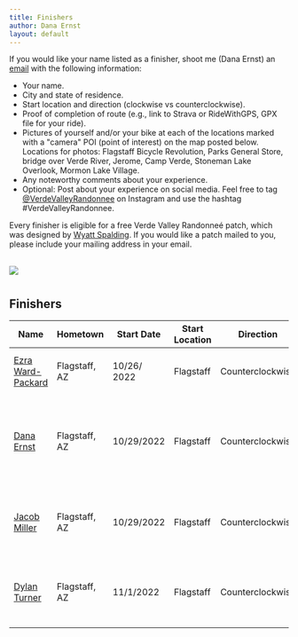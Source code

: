 ```yaml
---
title: Finishers
author: Dana Ernst
layout: default
---
```


<div class="container-fluid">
<div class="row align-items-end">
<div class="col-md-9">
<p>If you would like your name listed as a finisher, shoot me (Dana Ernst) an <a href="mailto:ernst.tribe@gmail.com">email</a> with the following information:
<ul>
<li>Your name.</li>
<li>City and state of residence.</li>
<li>Start location and direction (clockwise vs counterclockwise).</li>
<li>Proof of completion of route (e.g., link to Strava or RideWithGPS, GPX file for your ride).</li>
<li>Pictures of yourself and/or your bike at each of the locations marked with a "camera" POI (point of interest) on the map posted below. Locations for photos: Flagstaff Bicycle Revolution, Parks General Store, bridge over Verde River, Jerome, Camp Verde, Stoneman Lake Overlook, Mormon Lake Village.</li>
<li>Any noteworthy comments about your experience.</li>
<li>Optional: Post about your experience on social media.  Feel free to tag <a href="https://www.instagram.com/verdevalleyrandonnee/">@VerdeValleyRandonnee</a> on Instagram and use the hashtag #VerdeValleyRandonnee.</li>
</ul>
Every finisher is eligible for a free Verde Valley Randonneé patch, which was designed by <a href="https://www.instagram.com/wyattspalding/?hl=en">Wyatt Spalding</a>. If you would like a patch mailed to you, please include your mailing address in your email.
</p>
<br>
</div>
<div class="col-md-3">
<img src="{{ site.baseurl }}/images/VVRPatch.png" class="img-responsive img-rounded" img style="margin-bottom: 10px">
<br>
</div>
</div>
</div>

## Finishers

<center>
<div class="table-responsive">
<table class="table table-striped">
<thead>
<tr>
<th>Name</th>
<th>Hometown</th>
<th>Start Date</th>
<th>Start Location</th>
<th>Direction</th>
<th>Elapsed Time</th>
<th>Notes</th>
</tr>
</thead>

<tbody>
<tr>
<td><a href="https://www.instagram.com/ezra.ward.packard/">Ezra Ward-Packard</a></td> <td>Flagstaff, AZ</td> <td>10/26/ 2022</td> <td>Flagstaff</td> <td>Counterclockwise</td> <td>24 hours, 36 minutes</td> <td>Ezra's ride on <a href="https://www.strava.com/activities/8027204031/">Strava</a>.</td>
</tr>
<tr>
<td><a href="https://www.instagram.com/dcernst/">Dana Ernst</a></td> <td>Flagstaff, AZ</td> <td>10/29/2022</td> <td>Flagstaff</td> <td>Counterclockwise</td> <td>23 hours, 19 minutes</td> <td>Rode with Jacob Miller. Dana's ride on <a href="https://www.strava.com/activities/8041489765">Strava</a>, <a href="https://anchor.fm/stokepodcast/episodes/Dana-Ernst-and-the-Verde-Valley-Randonnee-Bike-Packing-Adventure-e1qethg">Stoke Podcast</a>.</td>
</tr>
<tr>
<td><a href="https://www.instagram.com/jobymiller2/">Jacob Miller</a></td> <td>Flagstaff, AZ</td> <td>10/29/2022</td> <td>Flagstaff</td> <td>Counterclockwise</td> <td>23 hours, 19 minutes</td> <td>Rode with Dana Ernst. Jacob's ride on <a href="https://www.strava.com/activities/8043371627">Strava</a>.</td>
</tr>
<tr>
<td><a href="https://youtube.com/c/TheSeasonedBikepacker">Dylan Turner</a></td> <td>Flagstaff, AZ</td> <td>11/1/2022</td> <td>Flagstaff</td> <td>Counterclockwise</td> <td>26 hours, 45 minutes</td> <td>Dylan's ride on <a href="https://www.strava.com/activities/8059954882">Strava</a>, video recap on <a href="https://www.instagram.com/tv/CkgyU4eAbcx/?igshid=YmMyMTA2M2Y%3D">Instagram</a>.</td>
</tr>
</tbody>
</table>
</div>
</center>
